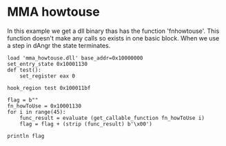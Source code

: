 # MMA howtouse

In this example we get a dll binary thas has the function 'fnhowtouse'. This function doesn't make any calls so exists in one basic block.
When we use a step in dAngr the state terminates. 


```
load 'mma_howtouse.dll' base_addr=0x10000000
set_entry_state 0x10001130
def test():
    set_register eax 0

hook_region test 0x100011bf

flag = b""
fn_howToUse = 0x10001130
for i in range(45):
    func_result = evaluate (get_callable_function fn_howToUse i)
    flag = flag + (strip (func_result) b'\x00')

println flag
```

  